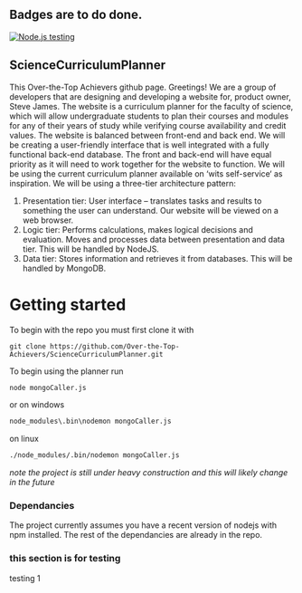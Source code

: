 ## Badges are to do done. 
[![Node.js testing](https://github.com/Over-the-Top-Achievers/ScienceCurriculumPlanner/actions/workflows/main.yml/badge.svg)](https://github.com/Over-the-Top-Achievers/ScienceCurriculumPlanner/actions/workflows/main.yml)
## ScienceCurriculumPlanner
This Over-the-Top Achievers github page. Greetings!
We are a group of developers that are designing and developing a website for, product owner, Steve James. The website is a curriculum planner for the faculty of science, which will allow undergraduate students to plan their courses and modules for any of their years of study while verifying course availability and credit values. 
The website is balanced between front-end and back end. We will be creating a user-friendly interface that is well integrated with a fully functional back-end database. The front and back-end will have equal priority as it will need to work together for the website to function. We will be using the current curriculum planner available on ‘wits self-service‘ as inspiration. 
We will be using a three-tier architecture pattern: 
1.	Presentation tier: User interface – translates tasks and results to something the user can understand. Our website will be viewed on a web browser.
2.	Logic tier: Performs calculations, makes logical decisions and evaluation. Moves and processes data between presentation and data tier. This will be handled by NodeJS.
3.	Data tier: Stores information and retrieves it from databases. This will be handled by MongoDB.

# Getting started
  To begin with the repo you must first clone it with
  
  ``` 
  git clone https://github.com/Over-the-Top-Achievers/ScienceCurriculumPlanner.git
  ```
  To begin using the planner run 
  
  ```bash 
  node mongoCaller.js
  ```
  or on windows
  ```bash 
  node_modules\.bin\nodemon mongoCaller.js
  ```
  on linux 
  ```bash 
  ./node_modules/.bin/nodemon mongoCaller.js
  ```
  
  *note the project is still under heavy construction and this will likely change in the future*
  
 ### Dependancies 
  The project currently assumes you have a recent version of nodejs with npm installed.
  The rest of the dependancies are already in the repo.

 ### this section is for testing 
  testing 1

